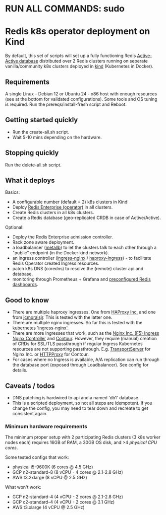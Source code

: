 # RUN ALL COMMANDS: sudo

# Redis k8s operator deployment on Kind

By default, this set of scripts will set up a fully functioning Redis [Active-Active database](https://redis.io/active-active/) distributed over 2 Redis clusters running on seperate vanilla/community k8s clusters deployed in [kind](https://kind.sigs.k8s.io/) (Kubernetes in Docker).

## Requirements

A single Linux - Debian 12 or Ubuntu 24 - x86 host with enough resources (see at the bottom for validated configurations).
Some tools and OS tuning is required. Run the prereqs/install-fresh script and Reboot.

## Getting started quickly

- Run the create-all.sh script.
- Wait 5-10 mins depending on the hardware.

## Stopping quickly 

Run the delete-all.sh script.

## What it deploys

Basics:

- A configurable number (default = 2) k8s clusters in Kind
- Deploy [Redis Enterprise (operator)](https://redis.io/docs/latest/operate/kubernetes/architecture/operator/) in all clusters.
- Create Redis clusters in all k8s clusters. 
- Create a Redis database (geo-replicated CRDB in case of Active/Active).

Optional: 
- Deploy the Redis Enterprise admission controller.
- Rack zone aware deployment.
- a loadbalancer ([metallb](https://metallb.universe.tf/)) to let the clusters talk to each other through a "public" endpoint (in the Docker kind network).
- an ingress controller ([ingress-nginx](https://github.com/kubernetes/ingress-nginx) / [haproxy-ingress](https://github.com/jcmoraisjr/haproxy-ingress)) - to facilitate Redis Operator created Ingress resources.
- patch k8s DNS (coredns) to resolve the (remote) cluster api and database.
- monitoring through Prometheus + Grafana and [preconfigured Redis dashboards](https://github.com/redis-field-engineering/redis-enterprise-observability/tree/main/grafana).

## Good to know

- There are multiple haproxy ingresses. One from [HAProxy Inc.](https://github.com/haproxytech/kubernetes-ingress) and one from [jcmoraisjr](https://github.com/jcmoraisjr/haproxy-ingress). This is tested with the latter one.
- There are multiple nginx ingresses. So far this is tested with the [kubernetes 'ingress-nginx'](https://github.com/kubernetes/ingress-nginx). 
- There are more Ingresses that work, such as the [Nginx Inc. (F5) Ingress Nginx Controller](https://docs.nginx.com/nginx-ingress-controller/overview/design/) and [Contour](https://projectcontour.io/). However, they require (manual) creation of CRDs for SSL/TLS passthrough if regular Ingress Kubernetes resources are not supporting passthrough. E.g. [TransportServer](https://docs.nginx.com/nginx-ingress-controller/configuration/transportserver-resource/) for Nginx Inc. or [HTTPProxy](https://projectcontour.io/docs/1.30/config/api/) for Contour.
- For cases where no Ingress is available, A/A replication can run through the database port (exposed through Loadbalancer). See config for details.

## Caveats / todos

- DNS patching is hardwired to api and a named 'db1' database. 
- This is a scripted deployment, so not all steps are idempotent. If you change the config, you may need to tear down and recreate to get consistent again.

### Minimum hardware requirements

The minimum proper setup with 2 participating Redis clusters (3 k8s worker nodes each) requires 16GB of RAM, a 30GB OS disk, and >4 *physical CPU cores*.

Some tested configs that work:
- physical i5-9600K (6 cores @ 4.5 GHz)
- GCP n2-standard-8 (8 vCPU - 4 cores @ 2.1-2.8 GHz)
- AWS t3.2xlarge (8 vCPU @ 2.5 GHz)

What won't work:
- GCP n2-standard-4 (4 vCPU - 2 cores @ 2.1-2.8 GHz)
- GCP c2-standard-4 (4 vCPU - 2 cores @ 3.1 GHz)
- AWS t3.xlarge (4 vCPU @ 2.5 GHz)
